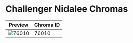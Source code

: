 # Challenger Nidalee Chromas

| Preview | Chroma ID |
|---------|-----------|
| ![76010](https://raw.communitydragon.org/latest/plugins/rcp-be-lol-game-data/global/default/v1/champion-chroma-images/76/76010.png) | 76010 |
